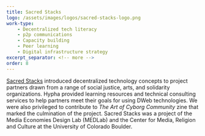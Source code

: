 ```yaml
---
title: Sacred Stacks
logo: /assets/images/logos/sacred-stacks-logo.png
work-type: 
    - Decentralized tech literacy 
    - p2p communications 
    - Capacity building 
    - Peer learning 
    - Digital infrastructure strategy
excerpt_separator: <!-- more -->
order: 8
--- 
```

<a class="link accent" href="https://medlab.metalabel.app/sacredstacks">Sacred Stacks</a> introduced decentralized technology concepts to project partners drawn from a range of social justice, arts, and solidarity organizations.<!-- more --> Hypha provided learning resources and technical consulting services to help partners meet their goals for using DWeb technologies. We were also privileged to contribute to *The Art of Cyborg Community* zine that marked the culmination of the project. Sacred Stacks was a project of the Media Economies Design Lab (MEDLab) and the Center for Media, Religion and Culture at the University of Colorado Boulder. 
